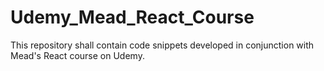 # Udemy_Mead_React_Course
This repository shall contain code snippets developed in conjunction with Mead's React course on Udemy.
